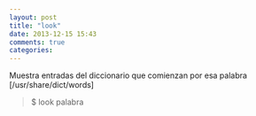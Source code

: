 ```yaml
---
layout: post
title: "look"
date: 2013-12-15 15:43
comments: true
categories: 
---
```

Muestra entradas del diccionario que comienzan por esa palabra [/usr/share/dict/words]

>$ look palabra

